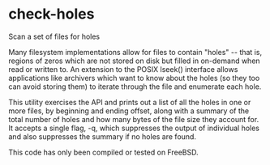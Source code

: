 # check-holes
Scan a set of files for holes

Many filesystem implementations allow for files to contain "holes"
-- that is, regions of zeros which are not stored on disk but filled
in on-demand when read or written to.  An extension to the POSIX
lseek() interface allows applications like archivers which want to
know about the holes (so they too can avoid storing them) to iterate
through the file and enumerate each hole.

This utility exercises the API and prints out a list of all the holes
in one or more files, by beginning and ending offset, along with a
summary of the total number of holes and how many bytes of the file
size they account for.  It accepts a single flag, -q, which suppresses
the output of individual holes and also suppresses the summary if no
holes are found.

This code has only been compiled or tested on FreeBSD.
